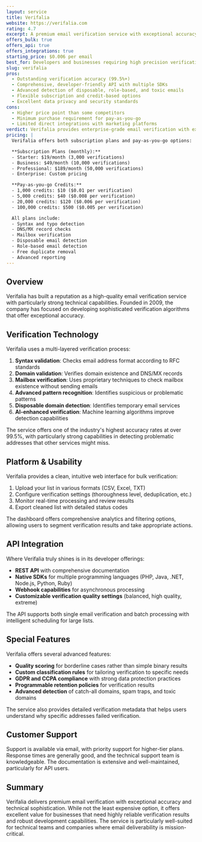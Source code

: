```yaml
---
layout: service
title: Verifalia
website: https://verifalia.com
rating: 4.7
excerpt: A premium email verification service with exceptional accuracy and developer-friendly features.
offers_bulk: true
offers_api: true
offers_integrations: true
starting_price: $0.006 per email
best_for: Developers and businesses requiring high precision verification
slug: verifalia
pros:
  - Outstanding verification accuracy (99.5%+)
  - Comprehensive, developer-friendly API with multiple SDKs
  - Advanced detection of disposable, role-based, and toxic emails
  - Flexible subscription and credit-based options
  - Excellent data privacy and security standards
cons:
  - Higher price point than some competitors
  - Minimum purchase requirement for pay-as-you-go
  - Limited direct integrations with marketing platforms
verdict: Verifalia provides enterprise-grade email verification with exceptional accuracy and technical capabilities. The service is particularly well-suited for developers and businesses that prioritize verification quality and reliability over cost.
pricing: |
  Verifalia offers both subscription plans and pay-as-you-go options:

  **Subscription Plans (monthly):**
  - Starter: $19/month (3,000 verifications)
  - Business: $49/month (10,000 verifications)
  - Professional: $189/month (50,000 verifications)
  - Enterprise: Custom pricing

  **Pay-as-you-go Credits:**
  - 1,000 credits: $10 ($0.01 per verification)
  - 5,000 credits: $40 ($0.008 per verification)
  - 20,000 credits: $120 ($0.006 per verification)
  - 100,000 credits: $500 ($0.005 per verification)

  All plans include:
  - Syntax and typo detection
  - DNS/MX record checks
  - Mailbox verification
  - Disposable email detection
  - Role-based email detection
  - Free duplicate removal
  - Advanced reporting
---
```


## Overview

Verifalia has built a reputation as a high-quality email verification service with particularly strong technical capabilities. Founded in 2009, the company has focused on developing sophisticated verification algorithms that offer exceptional accuracy.

## Verification Technology

Verifalia uses a multi-layered verification process:

1. **Syntax validation**: Checks email address format according to RFC standards
2. **Domain validation**: Verifies domain existence and DNS/MX records
3. **Mailbox verification**: Uses proprietary techniques to check mailbox existence without sending emails
4. **Advanced pattern recognition**: Identifies suspicious or problematic patterns
5. **Disposable domain detection**: Identifies temporary email services
6. **AI-enhanced verification**: Machine learning algorithms improve detection capabilities

The service offers one of the industry's highest accuracy rates at over 99.5%, with particularly strong capabilities in detecting problematic addresses that other services might miss.

## Platform & Usability

Verifalia provides a clean, intuitive web interface for bulk verification:

1. Upload your list in various formats (CSV, Excel, TXT)
2. Configure verification settings (thoroughness level, deduplication, etc.)
3. Monitor real-time processing and review results
4. Export cleaned list with detailed status codes

The dashboard offers comprehensive analytics and filtering options, allowing users to segment verification results and take appropriate actions.

## API Integration

Where Verifalia truly shines is in its developer offerings:

- **REST API** with comprehensive documentation
- **Native SDKs** for multiple programming languages (PHP, Java, .NET, Node.js, Python, Ruby)
- **Webhook capabilities** for asynchronous processing
- **Customizable verification quality settings** (balanced, high quality, extreme)

The API supports both single email verification and batch processing with intelligent scheduling for large lists.

## Special Features

Verifalia offers several advanced features:

- **Quality scoring** for borderline cases rather than simple binary results
- **Custom classification rules** for tailoring verification to specific needs
- **GDPR and CCPA compliance** with strong data protection practices
- **Programmable retention policies** for verification results
- **Advanced detection** of catch-all domains, spam traps, and toxic domains

The service also provides detailed verification metadata that helps users understand why specific addresses failed verification.

## Customer Support

Support is available via email, with priority support for higher-tier plans. Response times are generally good, and the technical support team is knowledgeable. The documentation is extensive and well-maintained, particularly for API users.

## Summary

Verifalia delivers premium email verification with exceptional accuracy and technical sophistication. While not the least expensive option, it offers excellent value for businesses that need highly reliable verification results and robust development capabilities. The service is particularly well-suited for technical teams and companies where email deliverability is mission-critical.
